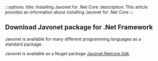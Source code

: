 :::options
:title: Installing Javonet for .Net Core
:description: This article provides an information about installing Javonet for .Net Core
:::

## Download Javonet package for .Net Framework

Javonet is available for many different programming languages as a standard package.

Javonet is available as a Nuget package [Javonet.Netcore.Sdk](https://www.nuget.org/packages/Javonet.Netcore.Sdk). 
